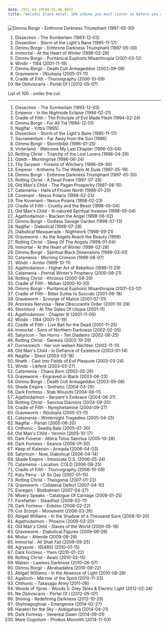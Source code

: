 ```yaml
---
date: 2021-04-10T06:01:06.883Z
title: "melodic black metal: 100 albums you must listen to before you die"
---
```

![Dimmu Borgir - Enthrone Darkness Triumphant (1997-05-30)](http://coverartarchive.org/release/c51f27b8-ffd7-4b53-aa4e-2687e213e30f/4798121885-500.jpg "Dimmu Borgir - Enthrone Darkness Triumphant (1997-05-30)")
<ol class="albums">
<li data-cover="https://img.discogs.com/qXikMEYZ_CnBWSafKM05jo_HPk4=/fit-in/360x286/filters:strip_icc():format(jpeg):mode_rgb():quality(90)/discogs-images/R-952440-1177266811.jpeg.jpg" data-tags="black metal, melodic black metal" role="button">Dissection - The Somberlain (1993-12-03)</li>
<li data-cover="https://img.discogs.com/lXKV6dmPo4xHpvBXnr3VAyegAwU=/fit-in/600x522/filters:strip_icc():format(jpeg):mode_rgb():quality(90)/discogs-images/R-799281-1159978729.jpeg.jpg" data-tags="black metal, melodic black metal" role="button">Dissection - Storm of the Light's Bane (1995-11-17)</li>
<li data-cover="http://coverartarchive.org/release/c51f27b8-ffd7-4b53-aa4e-2687e213e30f/4798121885-500.jpg" data-tags="symphonic black metal, black metal" role="button">Dimmu Borgir - Enthrone Darkness Triumphant (1997-05-30)</li>
<li data-cover="https://via.placeholder.com/450" data-tags="black metal" role="button">Immortal - At the Heart of Winter (1999-02-28)</li>
<li data-cover="http://coverartarchive.org/release/69a8e3b3-eabb-4134-9b14-2ce42a1b6776/13136914759-500.jpg" data-tags="symphonic black metal, black metal" role="button">Dimmu Borgir - Puritanical Euphoric Misanthropia (2001-03-12)</li>
<li data-cover="http://coverartarchive.org/release/eddc7436-b9bc-4cae-9b81-daebfab8b8a7/5429036495-500.jpg" data-tags="black metal, viking metal, folk metal, melodic black metal" role="button">Windir - 1184 (2001-11-19)</li>
<li data-cover="https://img.discogs.com/M-pFRuNirZcVM7Pn5OHuLqa6C8M=/fit-in/600x528/filters:strip_icc():format(jpeg):mode_rgb():quality(90)/discogs-images/R-6668617-1481961616-5739.jpeg.jpg" data-tags="symphonic black metal" role="button">Dimmu Borgir - Death Cult Armageddon (2003-09-08)</li>
<li data-cover="http://coverartarchive.org/release/82d03e9a-c800-434b-9915-c0cb52f647b5/4878350488-500.jpg" data-tags="black metal, melodic black metal, symphonic black metal" role="button">Graveworm - (N)utopia (2005-01-11)</li>
<li data-cover="https://img.discogs.com/ofYN9Mevd43PbFYaA7_ENztBwh8=/fit-in/600x597/filters:strip_icc():format(jpeg):mode_rgb():quality(90)/discogs-images/R-3244650-1322111788.jpeg.jpg" data-tags="symphonic black metal" role="button">Cradle of Filth - Thornography (2006-10-09)</li>
<li data-cover="http://coverartarchive.org/release/e6b87adf-0024-4111-8f98-7f274af274dc/5971488709-500.jpg" data-tags="progressive metal" role="button">Ne Obliviscaris - Portal Of I (2012-05-07)</li>
</ol>
List of 100 - under the cut.
<!-- more -->

_________________

<ol class="albums">
<li data-cover="https://img.discogs.com/qXikMEYZ_CnBWSafKM05jo_HPk4=/fit-in/360x286/filters:strip_icc():format(jpeg):mode_rgb():quality(90)/discogs-images/R-952440-1177266811.jpeg.jpg" data-tags="black metal, melodic black metal" role="button">
Dissection - The Somberlain (1993-12-03)
</li>
<li data-cover="https://img.discogs.com/DnVuKMipQvhsLQjzryIPb-bav-M=/fit-in/600x600/filters:strip_icc():format(jpeg):mode_rgb():quality(90)/discogs-images/R-424830-1220470365.jpeg.jpg" data-tags="black metal" role="button">
Emperor - In the Nightside Eclipse (1994-02-21)
</li>
<li data-cover="http://coverartarchive.org/release/495410fc-e0fd-3c29-b697-b8a7c312dfba/5250214558-500.jpg" data-tags="black metal" role="button">
Cradle of Filth - The Principle of Evil Made Flesh (1994-02-24)
</li>
<li data-cover="http://coverartarchive.org/release/02ded4d3-468e-472e-9084-a6a11543d34d/4602331519-500.jpg" data-tags="black metal, symphonic black metal" role="button">
Dimmu Borgir - For All Tid (1994-12-01)
</li>
<li data-cover="https://img.discogs.com/G6TjoWfMCKl4K7nVPgKzppUQQgA=/fit-in/600x600/filters:strip_icc():format(jpeg):mode_rgb():quality(90)/discogs-images/R-767985-1156772425.jpeg.jpg" data-tags="melodic black metal" role="button">
Naglfar - Vittra (1995)
</li>
<li data-cover="https://img.discogs.com/lXKV6dmPo4xHpvBXnr3VAyegAwU=/fit-in/600x522/filters:strip_icc():format(jpeg):mode_rgb():quality(90)/discogs-images/R-799281-1159978729.jpeg.jpg" data-tags="black metal, melodic black metal" role="button">
Dissection - Storm of the Light's Bane (1995-11-17)
</li>
<li data-cover="http://coverartarchive.org/release/0c7df3c7-1942-4fc8-86b4-3c161d1924f3/21807698871-500.jpg" data-tags="melodic black metal" role="button">
Sacramentum - Far Away from the Sun (1996)
</li>
<li data-cover="http://coverartarchive.org/release/e5f8f5dd-73cb-417e-aa88-a14f15619763/5166048158-500.jpg" data-tags="black metal, symphonic black metal" role="button">
Dimmu Borgir - Stormblåst (1996-01-25)
</li>
<li data-cover="https://img.discogs.com/CEhVoPhkB1pmlPw_AWMAR555TI8=/fit-in/600x600/filters:strip_icc():format(jpeg):mode_rgb():quality(90)/discogs-images/R-520949-1462546989-9734.jpeg.jpg" data-tags="melodic black metal" role="button">
Vinterland - Welcome My Last Chapter (1996-03-04)
</li>
<li data-cover="http://coverartarchive.org/release/368770d9-7c83-4342-949e-143d57773528/21559633922-500.jpg" data-tags="melodic black metal, black metal" role="button">
Rotting Christ - Triarchy of the Lost Lovers (1996-04-29)
</li>
<li data-cover="https://img.discogs.com/ssTddN9Dv7id16YvJKp3py6Hh64=/fit-in/600x596/filters:strip_icc():format(jpeg):mode_rgb():quality(90)/discogs-images/R-484202-1177170908.jpeg.jpg" data-tags="progressive death metal, progressive metal" role="button">
Opeth - Morningrise (1996-06-24)
</li>
<li data-cover="http://coverartarchive.org/release/f735f424-fee7-4acc-8293-5b66e9499a1b/6207486237-500.jpg" data-tags="black metal, melodic black metal" role="button">
Thy Serpent - Forests of Witchery (1996-09-30)
</li>
<li data-cover="http://coverartarchive.org/release/8bce7d2e-cddd-38d3-86b7-d2c53e9d17aa/6830358041-500.jpg" data-tags="black metal, symphonic black metal" role="button">
Emperor - Anthems To The Welkin At Dusk (1997-05-19)
</li>
<li data-cover="http://coverartarchive.org/release/c51f27b8-ffd7-4b53-aa4e-2687e213e30f/4798121885-500.jpg" data-tags="symphonic black metal, black metal" role="button">
Dimmu Borgir - Enthrone Darkness Triumphant (1997-05-30)
</li>
<li data-cover="http://coverartarchive.org/release/f2fd5d51-d5a0-4329-aad2-e0f0aea10321/7443533794-500.jpg" data-tags="black metal, melodic black metal" role="button">
Rotting Christ - A Dead Poem (1997-07-28)
</li>
<li data-cover="https://img.discogs.com/HFRcJDrjWJ23OAqk97g5yxl9cDg=/fit-in/600x594/filters:strip_icc():format(jpeg):mode_rgb():quality(90)/discogs-images/R-3931786-1546904996-2944.jpeg.jpg" data-tags="black metal" role="button">
Old Man's Child - The Pagan Prosperity (1997-08-15)
</li>
<li data-cover="http://coverartarchive.org/release/952d1b7f-0969-3681-a8a5-3328a34580cb/19555467796-500.jpg" data-tags="melodic black metal" role="button">
Catamenia - Halls of Frozen North (1998-01-20)
</li>
<li data-cover="https://img.discogs.com/nUR4X-kKuMT9XopvxeYUPD-MsUU=/fit-in/600x600/filters:strip_icc():format(jpeg):mode_rgb():quality(90)/discogs-images/R-11604063-1519264478-2485.jpeg.jpg" data-tags="black metal, symphonic black metal, melodic black metal" role="button">
Covenant - Nexus Polaris (1998-02-23)
</li>
<li data-cover="http://coverartarchive.org/release/6b33c05d-62f7-4a42-9e1e-155499ba9534/14113644758-500.jpg" data-tags="black metal, melodic black metal" role="button">
The Kovenant - Nexus Polaris (1998-02-23)
</li>
<li data-cover="http://coverartarchive.org/release/d1a30fef-2178-40bc-a47c-1456f03e782b/13132428366-500.jpg" data-tags="black metal, symphonic black metal" role="button">
Cradle of Filth - Cruelty and the Beast (1998-05-04)
</li>
<li data-cover="https://img.discogs.com/icopur7OZ3YFfyCMCf8XryAsCHE=/fit-in/600x337/filters:strip_icc():format(jpeg):mode_rgb():quality(90)/discogs-images/R-9634238-1483961231-2879.jpeg.jpg" data-tags="symphonic black metal, melodic black metal, black metal" role="button">
Old Man's Child - Ill-natured Spiritual Invasion (1998-05-04)
</li>
<li data-cover="http://coverartarchive.org/release/f80514c7-6513-4262-83d4-f8c89d56e54e/1122915430-500.jpg" data-tags="black metal, symphonic black metal" role="button">
Agathodaimon - Blacken the Angel (1998-06-02)
</li>
<li data-cover="https://img.discogs.com/KQeaUe-2o6pypWSvyMn5wKEd0vA=/fit-in/600x878/filters:strip_icc():format(jpeg):mode_rgb():quality(90)/discogs-images/R-8143365-1455966045-5476.jpeg.jpg" data-tags="symphonic black metal" role="button">
Dimmu Borgir - Godless Savage Garden (1998-07-13)
</li>
<li data-cover="https://img.discogs.com/Q6efqq1ZT4alDZT2vrJVpePFHKA=/fit-in/600x600/filters:strip_icc():format(jpeg):mode_rgb():quality(90)/discogs-images/R-397423-1155066431.jpeg.jpg" data-tags="black metal, melodic black metal" role="button">
Naglfar - Diabolical (1998-07-28)
</li>
<li data-cover="http://coverartarchive.org/release/757a25d7-2175-4b03-a13e-b634e721230b/19391920185-500.jpg" data-tags="black metal" role="button">
Diabolical Masquerade - Nightwork (1998-09-21)
</li>
<li data-cover="http://coverartarchive.org/release/d888ae11-3aea-47e8-ac9f-1d61a0c02437/19530564983-500.jpg" data-tags="black metal, symphonic black metal, melodic black metal" role="button">
Graveworm - As the Angels Reach the Beauty (1999)
</li>
<li data-cover="http://coverartarchive.org/release/436ea4da-befa-49be-8d75-66b22f261574/7443557677-500.jpg" data-tags="black metal, metal, melodic black metal" role="button">
Rotting Christ - Sleep Of The Angels (1999-01-04)
</li>
<li data-cover="https://via.placeholder.com/450" data-tags="black metal" role="button">
Immortal - At the Heart of Winter (1999-02-28)
</li>
<li data-cover="http://coverartarchive.org/release/32ebc0bd-4573-3a9b-9d6d-3a9e0556c166/3479063559-500.jpg" data-tags="symphonic black metal, black metal" role="button">
Dimmu Borgir - Spiritual Black Dimensions (1999-03-01)
</li>
<li data-cover="http://coverartarchive.org/release/c75f9721-630c-4a2c-8536-dc7e213200a1/19555479140-500.jpg" data-tags="black metal, melodic black metal" role="button">
Catamenia - Morning Crimson (1999-06-07)
</li>
<li data-cover="http://coverartarchive.org/release/43e33729-569e-3500-86bd-b2067f3d163a/21922535473-500.jpg" data-tags="black metal, viking metal" role="button">
Windir - Arntor (1999-10-11)
</li>
<li data-cover="http://coverartarchive.org/release/dbfc6d27-c3a8-4a50-b0e8-c10e27a37f9b/1122924447-500.jpg" data-tags="black metal, melodic black metal" role="button">
Agathodaimon - Higher Art of Rebellion (1999-11-29)
</li>
<li data-cover="http://coverartarchive.org/release/23e981ce-0867-435b-8a50-77cc99651b76/23505256760-500.jpg" data-tags="melodic black metal, black metal" role="button">
Catamenia - Eternal Winter's Prophecy (2000-08-21)
</li>
<li data-cover="https://img.discogs.com/o0Qa1pI-inKcJpnetcLYNmJsaRo=/fit-in/600x587/filters:strip_icc():format(jpeg):mode_rgb():quality(90)/discogs-images/R-4015922-1352425982-3845.jpeg.jpg" data-tags="black metal, melodic black metal" role="button">
Rotting Christ - Khronos (2000-08-29)
</li>
<li data-cover="https://img.discogs.com/ofYN9Mevd43PbFYaA7_ENztBwh8=/fit-in/600x597/filters:strip_icc():format(jpeg):mode_rgb():quality(90)/discogs-images/R-3244650-1322111788.jpeg.jpg" data-tags="black metal, symphonic black metal, gothic metal" role="button">
Cradle of Filth - Midian (2000-10-30)
</li>
<li data-cover="http://coverartarchive.org/release/69a8e3b3-eabb-4134-9b14-2ce42a1b6776/13136914759-500.jpg" data-tags="symphonic black metal, black metal" role="button">
Dimmu Borgir - Puritanical Euphoric Misanthropia (2001-03-12)
</li>
<li data-cover="http://coverartarchive.org/release/2f4e05fb-2c99-33a9-999d-1f467efee842/21088130235-500.jpg" data-tags="black metal" role="button">
Cradle of Filth - Bitter Suites to Succubi (2001-06-18)
</li>
<li data-cover="http://coverartarchive.org/release/d7db3617-08f0-48aa-b3da-25447de848de/19530600810-500.jpg" data-tags="symphonic black metal, black metal" role="button">
Graveworm - Scourge of Malice (2001-07-31)
</li>
<li data-cover="http://coverartarchive.org/release/480c1e8d-5dae-49ef-a46a-e694be7d5197/2646624584-500.jpg" data-tags="symphonic black metal" role="button">
Anorexia Nervosa - New Obscurantis Order (2001-10-29)
</li>
<li data-cover="https://img.discogs.com/FdO__-HimQrc3rOKhvu8b2YjaFs=/fit-in/600x600/filters:strip_icc():format(jpeg):mode_rgb():quality(90)/discogs-images/R-769754-1156940167.jpeg.jpg" data-tags="melodic black metal, epic black metal" role="button">
Stormlord - At The Gates Of Utopia (2001-11)
</li>
<li data-cover="https://img.discogs.com/Kmg9VrW9wHwuqmZ_dEGeAIOA9A4=/fit-in/600x600/filters:strip_icc():format(jpeg):mode_rgb():quality(90)/discogs-images/R-829171-1163041671.jpeg.jpg" data-tags="melodic black metal" role="button">
Agathodaimon - Chapter III (2001-11-05)
</li>
<li data-cover="http://coverartarchive.org/release/eddc7436-b9bc-4cae-9b81-daebfab8b8a7/5429036495-500.jpg" data-tags="black metal, viking metal, folk metal, melodic black metal" role="button">
Windir - 1184 (2001-11-19)
</li>
<li data-cover="https://img.discogs.com/IOOB7cA_Lo0XFovvFP8oIn_Dk_k=/fit-in/600x602/filters:strip_icc():format(jpeg):mode_rgb():quality(90)/discogs-images/R-1632882-1595415649-9198.jpeg.jpg" data-tags="black metal" role="button">
Cradle of Filth - Live Bait for the Dead (2001-11-25)
</li>
<li data-cover="https://img.discogs.com/j2WQ3268XGNRxjFBsyN4t_2vw7M=/fit-in/600x600/filters:strip_icc():format(jpeg):mode_rgb():quality(90)/discogs-images/R-532264-1161888951.jpeg.jpg" data-tags="black metal" role="button">
Immortal - Sons of Northern Darkness (2002-02-05)
</li>
<li data-cover="https://img.discogs.com/Uro7bq2SgpAMhABPPZyL7l3P_Ro=/fit-in/600x600/filters:strip_icc():format(jpeg):mode_rgb():quality(90)/discogs-images/R-402040-1140879017.jpeg.jpg" data-tags="black metal, melodic black metal" role="button">
Satyricon - Ten Horns - Ten Diadems (2002-06-25)
</li>
<li data-cover="http://coverartarchive.org/release/821e2da2-ba83-4acc-976e-bf128e17652d/27749340386-500.jpg" data-tags="black metal" role="button">
Rotting Christ - Genesis (2002-10-29)
</li>
<li data-cover="http://coverartarchive.org/release/fb617532-242d-4fb3-8c2f-99182c81c853/13549940233-500.jpg" data-tags="black metal, melodic black metal" role="button">
Dornenreich - Her von welken Nächten (2002-11-11)
</li>
<li data-cover="http://coverartarchive.org/release/a9d5452a-e5b1-4281-8b42-07773144a1a9/19111696998-500.jpg" data-tags="black metal, melodic black metal" role="button">
Old Man's Child - In Defiance of Existence (2003-01-14)
</li>
<li data-cover="https://img.discogs.com/LIy8_L5uBJRINUft8kRaWC1HFj0=/fit-in/600x615/filters:strip_icc():format(jpeg):mode_rgb():quality(90)/discogs-images/R-697135-1576650656-5740.jpeg.jpg" data-tags="melodic black metal, black metal" role="button">
Naglfar - Sheol (2003-03-18)
</li>
<li data-cover="http://coverartarchive.org/release/8587c98c-1f41-4993-85f8-8de2c5187df5/15400132352-500.jpg" data-tags="melodic black metal" role="button">
Illnath - Cast Into Fields of Evil Pleasure (2003-03-24)
</li>
<li data-cover="http://coverartarchive.org/release/ac851e22-5058-4a07-bd1a-807e80d16b81/5428960021-500.jpg" data-tags="black metal" role="button">
Windir - Likferd (2003-03-27)
</li>
<li data-cover="http://coverartarchive.org/release/c5029d24-2644-4fca-bbe1-233c4b97d25a/19555511788-500.jpg" data-tags="melodic black metal, black metal" role="button">
Catamenia - Chaos Born (2003-05-26)
</li>
<li data-cover="http://coverartarchive.org/release/9027c1f8-7839-43f5-9f65-46f029fc2d9e/6036381309-500.jpg" data-tags="black metal" role="button">
Graveworm - Engraved in Black (2003-06-23)
</li>
<li data-cover="https://img.discogs.com/M-pFRuNirZcVM7Pn5OHuLqa6C8M=/fit-in/600x528/filters:strip_icc():format(jpeg):mode_rgb():quality(90)/discogs-images/R-6668617-1481961616-5739.jpeg.jpg" data-tags="symphonic black metal" role="button">
Dimmu Borgir - Death Cult Armageddon (2003-09-08)
</li>
<li data-cover="http://coverartarchive.org/release/4779ea3b-900d-428d-8ea7-b43e5e60b9f6/6761564051-500.jpg" data-tags="symphonic black metal, melodic black metal" role="button">
Shade Empire - Sinthetic (2004-03-29)
</li>
<li data-cover="https://img.discogs.com/5YCvgzZYRisQt7ZxDEPEpJKgI-A=/fit-in/600x516/filters:strip_icc():format(jpeg):mode_rgb():quality(90)/discogs-images/R-859666-1509620590-9650.jpeg.jpg" data-tags="melodic black metal" role="button">
Dark Fortress - Stab Wounds (2004-06-11)
</li>
<li data-cover="https://img.discogs.com/Jfxgr94F7EMlocu5I3PWkf9nvdU=/fit-in/600x600/filters:strip_icc():format(jpeg):mode_rgb():quality(90)/discogs-images/R-381334-1155131221.jpeg.jpg" data-tags="black metal, melodic black metal" role="button">
Agathodaimon - Serpent's Embrace (2004-06-21)
</li>
<li data-cover="http://coverartarchive.org/release/ac5f77fe-e6d9-48dc-b3d5-cd958e3303b9/7443578288-500.jpg" data-tags="black metal" role="button">
Rotting Christ - Sanctus Diavolos (2004-09-20)
</li>
<li data-cover="http://coverartarchive.org/release/b7bea46d-8986-363c-8f81-458b81e8944b/2959523284-500.jpg" data-tags="black metal, symphonic black metal" role="button">
Cradle of Filth - Nymphetamine (2004-09-27)
</li>
<li data-cover="http://coverartarchive.org/release/82d03e9a-c800-434b-9915-c0cb52f647b5/4878350488-500.jpg" data-tags="black metal, melodic black metal, symphonic black metal" role="button">
Graveworm - (N)utopia (2005-01-11)
</li>
<li data-cover="https://img.discogs.com/mu9zcSmxTFGlXyDSjnkvYTeBWhY=/fit-in/600x600/filters:strip_icc():format(jpeg):mode_rgb():quality(90)/discogs-images/R-514525-1325412177.jpeg.jpg" data-tags="black metal, melodic black metal" role="button">
Catamenia - Winternight Tragedies (2005-04-25)
</li>
<li data-cover="https://img.discogs.com/Dy-5QMO9NnC5BYj1y5UJGe0fIxE=/fit-in/600x600/filters:strip_icc():format(jpeg):mode_rgb():quality(90)/discogs-images/R-1351876-1330511835.jpeg.jpg" data-tags="melodic black metal, black metal" role="button">
Naglfar - Pariah (2005-06-20)
</li>
<li data-cover="http://coverartarchive.org/release/7e3adc15-6cd8-339c-bae6-b34cff825155/5495080203-500.jpg" data-tags="symphonic black metal, black metal" role="button">
Chthonic - Seediq Bale (2005-07-30)
</li>
<li data-cover="http://coverartarchive.org/release/d5838c1c-a4df-4f97-8e2d-8b28fb621ac5/19108460086-500.jpg" data-tags="black metal" role="button">
Old Man's Child - Vermin (2005-10-17)
</li>
<li data-cover="http://coverartarchive.org/release/8f6cae15-d43f-41d1-a017-dd630d1a16e6/7349221226-500.jpg" data-tags="black metal" role="button">
Dark Funeral - Attera Totus Sanctus (2005-10-28)
</li>
<li data-cover="https://img.discogs.com/8lMDF9ICcUcPWeCvF1l9taq0gMo=/fit-in/600x600/filters:strip_icc():format(jpeg):mode_rgb():quality(90)/discogs-images/R-764805-1403173622-7586.jpeg.jpg" data-tags="black metal, melodic black metal" role="button">
Dark Fortress - Séance (2006-01-30)
</li>
<li data-cover="https://img.discogs.com/51nlex41MFQ-zx4jNOyHMeJkx0E=/fit-in/600x533/filters:strip_icc():format(jpeg):mode_rgb():quality(90)/discogs-images/R-762594-1399542936-9430.jpeg.jpg" data-tags="black metal, melodic black metal" role="button">
Keep of Kalessin - Armada (2006-04-03)
</li>
<li data-cover="http://coverartarchive.org/release/28d51e3f-b12c-4948-b35b-c1f5aae76ed2/25531712079-500.jpg" data-tags="black metal" role="button">
Satyricon - Now, Diabolical (2006-04-14)
</li>
<li data-cover="http://coverartarchive.org/release/409517ec-b4ae-4a57-a976-ce4890d41ae3/6727084735-500.jpg" data-tags="black metal, melodic death metal, melodic black metal, symphonic black-metal" role="button">
Shade Empire - Intoxicate O.S. (2006-05-24)
</li>
<li data-cover="https://img.discogs.com/ddFyPls691jFAGVZArMGU0mr5Ag=/fit-in/600x600/filters:strip_icc():format(jpeg):mode_rgb():quality(90)/discogs-images/R-7156209-1444333671-8641.jpeg.jpg" data-tags="black metal, melodic black metal" role="button">
Catamenia - Location: COLD (2006-08-25)
</li>
<li data-cover="https://img.discogs.com/ofYN9Mevd43PbFYaA7_ENztBwh8=/fit-in/600x597/filters:strip_icc():format(jpeg):mode_rgb():quality(90)/discogs-images/R-3244650-1322111788.jpeg.jpg" data-tags="symphonic black metal" role="button">
Cradle of Filth - Thornography (2006-10-09)
</li>
<li data-cover="https://img.discogs.com/VPZYWF2ksSiHJqfZgVaantZcQWw=/fit-in/600x570/filters:strip_icc():format(jpeg):mode_rgb():quality(90)/discogs-images/R-5182187-1386762667-5591.jpeg.jpg" data-tags="female vocalists" role="button">
Katy Perry - Ur So Gay (2007-01-15)
</li>
<li data-cover="http://coverartarchive.org/release/217b4448-9bbd-3c5b-948d-8f131524d72d/7443584649-500.jpg" data-tags="black metal, melodic black metal" role="button">
Rotting Christ - Theogonia (2007-01-22)
</li>
<li data-cover="http://coverartarchive.org/release/b5c9ae48-e220-39b8-819e-3ad6bcdae905/18251737209-500.jpg" data-tags="melodic black metal, black metal" role="button">
Graveworm - Collateral Defect (2007-04-10)
</li>
<li data-cover="http://coverartarchive.org/release/f68ff9f1-f714-498f-b21a-a0418afdbd84/13116622213-500.jpg" data-tags="dark metal, melodic black metal" role="button">
Eisregen - Blutbahnen (2007-04-27)
</li>
<li data-cover="https://img.discogs.com/tyjjP2mMraWXi-298WgMhiNXS2A=/fit-in/600x450/filters:strip_icc():format(jpeg):mode_rgb():quality(90)/discogs-images/R-1742200-1405986263-8946.jpeg.jpg" data-tags="melodic black metal, melodic metalcore" role="button">
Misery Speaks - Catalogue Of Carnage (2008-01-25)
</li>
<li data-cover="http://coverartarchive.org/release/04b36af7-8c82-4135-9091-51fd5789c217/20108082181-500.jpg" data-tags="melodic black metal" role="button">
Forefather - Steadfast (2008-02-11)
</li>
<li data-cover="https://img.discogs.com/hUqJPmzbFMC91SpCWkmTDp4Jimc=/fit-in/600x596/filters:strip_icc():format(jpeg):mode_rgb():quality(90)/discogs-images/R-4155371-1511703145-1746.jpeg.jpg" data-tags="black metal, melodic black metal" role="button">
Dark Fortress - Eidolon (2008-02-22)
</li>
<li data-cover="http://coverartarchive.org/release/de868c54-8125-4543-9618-34c952f4bc6d/19671814285-500.jpg" data-tags="black metal, melodic black metal" role="button">
Cor Scorpii - Monument (2008-03-26)
</li>
<li data-cover="http://coverartarchive.org/release/823f601d-95ca-35dc-9846-7536ee4f3e76/15510384533-500.jpg" data-tags="symphonic black metal" role="button">
Abigail Williams - In the Shadow of a Thousand Suns (2008-10-20)
</li>
<li data-cover="https://img.discogs.com/xkKxSqTV3ffWYvIEd7JC_xYHuls=/fit-in/600x540/filters:strip_icc():format(jpeg):mode_rgb():quality(90)/discogs-images/R-1913631-1341745090-3579.jpeg.jpg" data-tags="melodic black metal" role="button">
Agathodaimon - Phoenix (2009-03-20)
</li>
<li data-cover="https://img.discogs.com/t0-Ij4umph9-1NkmXCjMG45uq7k=/fit-in/400x397/filters:strip_icc():format(jpeg):mode_rgb():quality(90)/discogs-images/R-1790907-1244802664.jpeg.jpg" data-tags="black metal, melodic black metal" role="button">
Old Man's Child - Slaves of the World (2009-05-18)
</li>
<li data-cover="http://coverartarchive.org/release/154e6697-6d62-40b6-8c74-4fdf7c3f48bd/11152247773-500.jpg" data-tags="symphonic black metal, melodic black metal" role="button">
Graveworm - Diabolical Figures (2009-06-26)
</li>
<li data-cover="http://coverartarchive.org/release/b9618bd8-5409-448a-b954-6cfa6b593a31/28407689402-500.jpg" data-tags="black metal, viking metal, melodic black metal, supreme albums, kris verwimp, top 20 of 2009" role="button">
Mistur - Attende (2009-08-29)
</li>
<li data-cover="http://coverartarchive.org/release/b4d4730a-36fe-3ce8-8754-be591558c5c3/15086870208-500.jpg" data-tags="black metal" role="button">
Immortal - All Shall Fall (2009-09-25)
</li>
<li data-cover="https://img.discogs.com/ure9P0AzPQ1NEgms3lejH8UueWw=/fit-in/500x500/filters:strip_icc():format(jpeg):mode_rgb():quality(90)/discogs-images/R-2253600-1272527603.jpeg.jpg" data-tags="black metal, atmospheric black metal" role="button">
Agrypnie - 16[485] (2010-01-15)
</li>
<li data-cover="http://coverartarchive.org/release/d1a53163-ea17-3bb6-a2f2-b62af6801238/6081679824-500.jpg" data-tags="black metal, melodic black metal" role="button">
Dark Fortress - Ylem (2010-01-22)
</li>
<li data-cover="http://coverartarchive.org/release/18b63aea-4545-4dd6-b68f-cb53dcbf2672/1191910464-500.jpg" data-tags="black metal" role="button">
Rotting Christ - Aealo (2010-02-15)
</li>
<li data-cover="http://coverartarchive.org/release/cda2f266-ecf2-4cfc-9af5-44903930a286/19834953466-500.jpg" data-tags="black metal" role="button">
Watain - Lawless Darkness (2010-06-07)
</li>
<li data-cover="http://coverartarchive.org/release/83369e76-a177-475e-b193-f42e34026a95/4013802680-500.jpg" data-tags="symphonic black metal" role="button">
Dimmu Borgir - Abrahadabra (2010-09-22)
</li>
<li data-cover="http://coverartarchive.org/release/cbdbfd0d-38ba-42b4-82af-47fbad92d253/14023739790-500.jpg" data-tags="melodic black metal" role="button">
Abigail Williams - In the Absence of Light (2010-09-28)
</li>
<li data-cover="http://coverartarchive.org/release/4bf41913-8e1a-37ef-97df-b5ee6e959db1/19071349987-500.jpg" data-tags="black metal, atmospheric black metal, folk metal, homoerotic wet dream nostalgia metal, id rather shove a hot curling iron up my ass than listen to this shit, progressive buttsecks metal, very popular among the gay community, jesus i want to vomit" role="button">
Agalloch - Marrow of the Spirit (2010-11-23)
</li>
<li data-cover="http://coverartarchive.org/release/c37c8800-8459-41e3-8744-2f5ccf47eea1/5495109051-500.jpg" data-tags="melodic death metal, symphonic death metal, metal, melodic black metal" role="button">
Chthonic - Takasago Army (2011-06)
</li>
<li data-cover="http://coverartarchive.org/release/92fd4e41-09b7-451f-b6b7-8957e8a535e7/13703419175-500.jpg" data-tags="doom metal" role="button">
Woods of Ypres - Woods 5: Grey Skies & Electric Light (2012-02-24)
</li>
<li data-cover="http://coverartarchive.org/release/e6b87adf-0024-4111-8f98-7f274af274dc/5971488709-500.jpg" data-tags="progressive metal" role="button">
Ne Obliviscaris - Portal Of I (2012-05-07)
</li>
<li data-cover="http://coverartarchive.org/release/938a75b0-8410-4901-8a6b-9168e8adc5dc/2721666961-500.jpg" data-tags="black metal" role="button">
Shining - Redefining Darkness (2012-10-29)
</li>
<li data-cover="http://coverartarchive.org/release/6b33e3a3-943c-4ae1-8882-2265e9812099/6419938844-500.jpg" data-tags="doom metal, melodic death metal, dutch, underground, progressive death metal, debut, blackened death metal, melodic black metal, atmospheric black metal, progressive black metal" role="button">
Shylmagoghnar - Emergence (2014-02-27)
</li>
<li data-cover="https://img.discogs.com/hUdv6nfYch9OMH5DHNjlp-RfriM=/fit-in/600x596/filters:strip_icc():format(jpeg):mode_rgb():quality(90)/discogs-images/R-5632265-1398499172-2998.jpeg.jpg" data-tags="post-black metal" role="button">
Harakiri for the Sky - Aokigahara (2014-04-21)
</li>
<li data-cover="http://coverartarchive.org/release/d02c1d16-bdb8-4cdb-b967-654110ab5f99/8795236434-500.jpg" data-tags="melodic black metal" role="button">
Dark Fortress - Venereal Dawn (2014-09-01)
</li>
<li data-cover="http://coverartarchive.org/release/2ca44de7-6813-49c9-811a-be8422e94aad/8835456394-500.jpg" data-tags="melodic black metal, atmospheric black metal" role="button">
Mare Cognitum - Phobos Monolith (2014-11-03)
</li>
</ol>